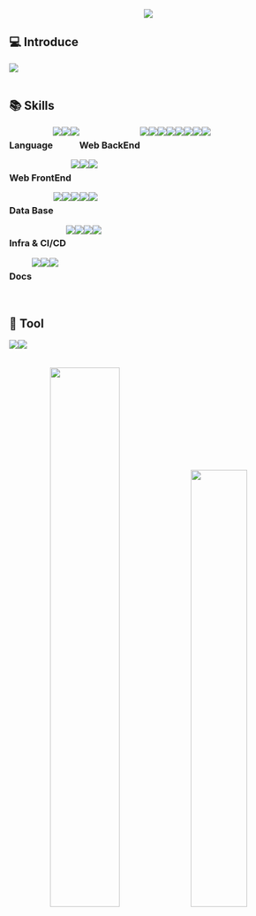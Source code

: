 <div align= "center">
    <img src="https://capsule-render.vercel.app/api?type=waving&color=0:67d22d,100:445f44&height=180&text=Hi%20I'm%20BackEnd%20Developer&animation=fadeIn&fontColor=ffffff&fontSize=60" />
</div>
    


## 💻 Introduce
<a href="[https://kahee430.tistory.com/](https://smhdev.notion.site/DevSeongMin-c3753efed06c4a8eb6c0d6c571680849?pvs=74)" target="_blank">
    <img src="https://img.shields.io/badge/NOTION-EE4E4E?style=for-the-badge&logo=notion&logoColor=white"/>
</a>

<br>
<br>

## 📚 Skills
<div style="display: flex;">

  <div style="display: flex;">
  <h3>Language</h3>

  <img src="https://img.shields.io/badge/java-007396?style=for-the-badge&logo=java&logoColor=white">
  <img src="https://img.shields.io/badge/python-3776AB?style=for-the-badge&logo=python&logoColor=white">
  <img src="https://img.shields.io/badge/javascript-F7DF1E?style=for-the-badge&logo=javascript&logoColor=black">
  </div>

<div style="display: flex;">
  <h3>Web BackEnd</h3>
  <img src="https://img.shields.io/badge/spring-6DB33F?style=for-the-badge&logo=spring&logoColor=white">
  <img src="https://img.shields.io/badge/fastapi-02569B?style=for-the-badge&logo=fastapi&logoColor=white">
  <img src="https://img.shields.io/badge/springboot-6DB33F?style=for-the-badge&logo=springboot&logoColor=white">
  <img src="https://img.shields.io/badge/mockito-339933?style=for-the-badge&logo=mockito&logoColor=white">
  <img src="https://img.shields.io/badge/firebase-FFCA28?style=for-the-badge&logo=firebase&logoColor=white">
  <br>
  <img src="https://img.shields.io/badge/jpa-A86454?style=for-the-badge&logo=jpa&logoColor=white">
  <img src="https://img.shields.io/badge/querydsl-A86454?style=for-the-badge&logo=querydsl&logoColor=white">
  <img src="https://img.shields.io/badge/mybatis-010101?style=for-the-badge&logo=mybatis&logoColor=white">
  </div>
</div>

<div style="display: flex;">
  <h3>Web FrontEnd</h3>
  <img src="https://img.shields.io/badge/html5-E34F26?style=for-the-badge&logo=html5&logoColor=white">
  <img src="https://img.shields.io/badge/css-1572B6?style=for-the-badge&logo=css3&logoColor=white">
  <img src="https://img.shields.io/badge/vue.js-4FC08D?style=for-the-badge&logo=vue.js&logoColor=white">
  </div>
</div>


<div style="display: flex;">
  <h3>Data Base</h3>

  <img src="https://img.shields.io/badge/mysql-4479A1?style=for-the-badge&logo=mysql&logoColor=white">
  <img src="https://img.shields.io/badge/postgresql-61DAFB?style=for-the-badge&logo=postgresql&logoColor=black">
  <img src="https://img.shields.io/badge/mariaDB-003545?style=for-the-badge&logo=mariaDB&logoColor=white"> 
  <img src="https://img.shields.io/badge/redis-DD0031?style=for-the-badge&logo=redis&logoColor=white">
  <img src="https://img.shields.io/badge/mongoDB-47A248?style=for-the-badge&logo=MongoDB&logoColor=white">
</div>

<div style="display: flex;">
  <h3>Infra & CI/CD</h3>
  
  <img src="https://img.shields.io/badge/jenkins-F80000?style=for-the-badge&logo=jenkins&logoColor=white">
  <img src="https://img.shields.io/badge/docker-00599C?style=for-the-badge&logo=docker&logoColor=white">
  <img src="https://img.shields.io/badge/nginx-47A248?style=for-the-badge&logo=nginx&logoColor=white">
<img src="https://img.shields.io/badge/amazonaws-232F3E?style=for-the-badge&logo=amazonaws&logoColor=white">
  
</div>


<div style="display: flex;">
  <h3>Docs</h3>
  
  <img src="https://img.shields.io/badge/github-181717?style=for-the-badge&logo=github&logoColor=white">
  <img src="https://img.shields.io/badge/restdocs-339933?style=for-the-badge&logo=restdocs&logoColor=white">
  <img src="https://img.shields.io/badge/swagger-0769AD?style=for-the-badge&logo=swagger&logoColor=white">
  
</div>




<br>

## 🔧 Tool

<div style="display: flex;">
<img src="https://img.shields.io/badge/git-F05032?style=for-the-badge&logo=git&logoColor=white">
<img src="https://img.shields.io/badge/jira-4053D6?style=for-the-badge&logo=jira&logoColor=white">
</div>


<br>

<br>

<div align="center">
    <img src="https://github-readme-stats.vercel.app/api?username=SeoungMinHwang&show_icons=true&theme=transparent" style="width: 50%;" />
    <img src="https://github-readme-stats.vercel.app/api/top-langs/?username=SeoungMinHwang&layout=compact" style="width: 45%;" />
</div>



